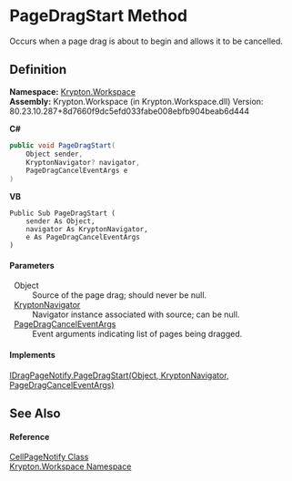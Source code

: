 # PageDragStart Method


Occurs when a page drag is about to begin and allows it to be cancelled.



## Definition
**Namespace:** <a href="0dbf488f-9676-a1e5-a949-1b4bcea03d52.md">Krypton.Workspace</a>  
**Assembly:** Krypton.Workspace (in Krypton.Workspace.dll) Version: 80.23.10.287+8d7660f9dc5efd033fabe008ebfb904beab6d444

**C#**
``` C#
public void PageDragStart(
	Object sender,
	KryptonNavigator? navigator,
	PageDragCancelEventArgs e
)
```
**VB**
``` VB
Public Sub PageDragStart ( 
	sender As Object,
	navigator As KryptonNavigator,
	e As PageDragCancelEventArgs
)
```



#### Parameters
<dl><dt>  Object</dt><dd>Source of the page drag; should never be null.</dd><dt>  <a href="5b32a15b-85d7-1db8-3c10-e43632f905eb.md">KryptonNavigator</a></dt><dd>Navigator instance associated with source; can be null.</dd><dt>  <a href="f4c96dc5-ef67-d08a-a0f9-ce78060f3713.md">PageDragCancelEventArgs</a></dt><dd>Event arguments indicating list of pages being dragged.</dd></dl>

#### Implements
<a href="4d2f5da4-e60a-0a10-b023-36c490f21672.md">IDragPageNotify.PageDragStart(Object, KryptonNavigator, PageDragCancelEventArgs)</a>  


## See Also


#### Reference
<a href="081a9b07-c1e2-97a9-b4e8-89474cee02d4.md">CellPageNotify Class</a>  
<a href="0dbf488f-9676-a1e5-a949-1b4bcea03d52.md">Krypton.Workspace Namespace</a>  
